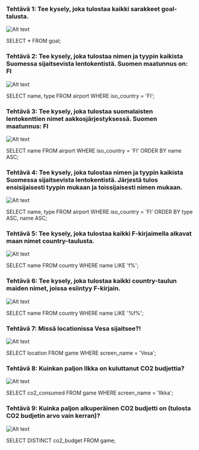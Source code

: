 

### Tehtävä 1: Tee kysely, joka tulostaa kaikki sarakkeet goal-talusta.
![Alt text]([https://drive.google.com/file/d/12_AJ-Fw71dwKgq77es2eL7uXemM6SLxS/view?usp=drive_link](https://drive.google.com/file/d/12_AJ-Fw71dwKgq77es2eL7uXemM6SLxS/view?usp=sharing))

SELECT * FROM goal;

### Tehtävä 2: Tee kysely, joka tulostaa nimen ja tyypin kaikista Suomessa sijaitsevista lentokentistä. Suomen maatunnus on: FI
![Alt text](https://drive.google.com/file/d/1y9bUk9qqmkIz6gh1Hfq4465XIjdkKxLJ/view?usp=drive_link)

SELECT name, type FROM airport WHERE iso_country = 'FI';

### Tehtävä 3: Tee kysely, joka tulostaa suomalaisten lentokenttien nimet aakkosjärjestyksessä. Suomen maatunnus: FI
![Alt text](https://drive.google.com/file/d/1mabbOfDlhQ_GjjdQ9IBb2V_dZyRvh09S/view?usp=drive_link)

SELECT name FROM airport WHERE iso_country = 'FI' ORDER BY name ASC;

### Tehtävä 4: Tee kysely, joka tulostaa nimen ja tyypin kaikista Suomessa sijaitsevista lentokentistä. Järjestä tulos ensisijaisesti tyypin mukaan ja toissijaisesti nimen mukaan.
![Alt text](https://drive.google.com/file/d/14QB3EHBVROxMujsD2-criFFSP-XXHYW6/view?usp=drive_link)

SELECT name, type FROM airport WHERE iso_country = 'FI' ORDER BY type ASC, name ASC;

### Tehtävä 5: Tee kysely, joka tulostaa kaikki F-kirjaimella alkavat maan nimet country-taulusta.
![Alt text](https://drive.google.com/file/d/1WKA5a3K2gRRC_Kw5KgpEyL6Byqe0ehW4/view?usp=drive_link)

SELECT name FROM country WHERE name LIKE 'f%';

### Tehtävä 6: Tee kysely, joka tulostaa kaikki country-taulun maiden nimet, joissa esiintyy F-kirjain.
![Alt text](https://drive.google.com/file/d/1Xm-p4MgPb2TTPjv9QUawLcj4iOdLoLBb/view?usp=drive_link)

SELECT name FROM country WHERE name LIKE '%f%';

### Tehtävä 7: Missä locationissa Vesa sijaitsee?!
![Alt text](https://drive.google.com/file/d/1uHCtYdg4meHsEEGb7HTflviB-xn9CTXI/view?usp=drive_link)

SELECT location FROM game WHERE screen_name = 'Vesa';

### Tehtävä 8: Kuinkan paljon Ilkka on kuluttanut CO2 budjettia?
![Alt text](https://drive.google.com/file/d/15VZFsuOU7GnXoIcEPAz8mmZKta5C_1lP/view?usp=drive_link)

SELECT co2_consumed FROM game WHERE screen_name = 'Ilkka';

### Tehtävä 9: Kuinka paljon alkuperäinen CO2 budjetti on (tulosta CO2 budjetin arvo vain kerran)?
![Alt text](https://drive.google.com/file/d/1_2WtUCkcFdlC9_lHGlIswkRkHHYA7_hc/view?usp=drive_link)

SELECT DISTINCT co2_budget FROM game;
